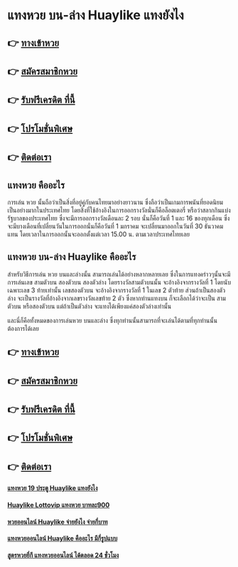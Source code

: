 # แทงหวย บน-ล่าง Huaylike แทงยังไง

## 👉 [ทางเข้าหวย](https://bit.ly/3xpAACs)
## 👉 [สมัครสมาชิกหวย](https://bit.ly/3UeSUYQ)
## 👉 [รับฟรีเครดิต ที่นี้](https://bit.ly/3UeSUYQ)
## 👉 [โปรโมชั่นพิเศษ](https://bit.ly/3UeSUYQ)
## 👉 [ติดต่อเรา](https://bit.ly/3UeSUYQ)

## แทงหวย คืออะไร
การเล่น หวย นั้นถือว่าเป็นสิ่งที่อยู่คู่กับคนไทยมาอย่างยาวนาน ซึ่งถือว่าเป็นเกมการพนันที่ยอดนิยมเป็นอย่างมากในประเทศไทย โดยสิ่งที่ใช้อ้างอิงในการออกรางวัลนั่นก็คือล็อตเตอรี่ หรือว่าสลากกินแบ่งรัฐบาลของประเทศไทย ซึ่งจะมีการออกรางวัลเดือนละ 2 รอบ นั่นก็คือวันที่ 1 และ 16 ของทุกเดือน ซึ่งจะมีบางเดือนที่เปลี่ยนวันในการออกนั่นก็คือวันที่ 1 มกราคม จะเปลี่ยนมาออกในวันที่ 30 ธันวาคมแทน โดยเวลาในการออกนั้นจะออกตั้งแต่เวลา 15.00 น. ตามเวลาประเทศไทยเลย

## แทงหวย บน-ล่าง Huaylike คืออะไร
สำหรับวิธีการเล่น หวย บนและล่างนั้น สามารถเล่นได้อย่างหลากหลายเลย ซึ่งในการแทงคร่าวๆนั้นจะมี การเล่นเลข สามตัวบน สองตัวบน สองตัวล่าง โดยรางวัลสามตัวบนนั้น จะอ้างอิงจากรางวัลที่ 1 โดยนับเฉพาะเลข 3 ท้ายเท่านั้น เลขสองตัวบน จะอ้างอิงจากรางวัลที่ 1 ในเลข 2 ตัวท้าย ส่วนถ้าเป็นสองตัวล่าง จะเป็นรางวัลที่อ้างอิงจากเลขรางวัลเลขท้าย 2 ตัว ซึ่งหากท่านแทงบน ก็จะเลือกได้ว่าจะเป็น สามตัวบน หรือสองตัวบน แต่ถ้าเป็นตัวล่าง จะแทงได้เพียงแค่สองตัวล่างเท่านั้น

และนี่ก็คือทั้งหมดของการเล่นหวย บนและล่าง ซึ่งทุกท่านนั้นสามารถที่จะเล่นได้ตามที่ทุกท่านนั้นต้องการได้เลย

## 👉 [ทางเข้าหวย](https://bit.ly/3xpAACs)
## 👉 [สมัครสมาชิกหวย](https://bit.ly/3UeSUYQ)
## 👉 [รับฟรีเครดิต ที่นี้](https://bit.ly/3UeSUYQ)
## 👉 [โปรโมชั่นพิเศษ](https://bit.ly/3UeSUYQ)
## 👉 [ติดต่อเรา](https://bit.ly/3UeSUYQ)

#### [แทงหวย 19 ประตู Huaylike แทงยังไง](https://atom.io/themes/แทงหวย%2019%20ประตู%20Huaylike%20แทงยังไง)
#### [Huaylike Lottovip แทงหวย บาทละ900](https://atom.io/themes/Huaylike%20Lottovip%20แทงหวย%20บาทละ900)
#### [หวยออนไลน์ Huaylike จ่ายยังไง จ่ายกี่บาท](https://atom.io/themes/หวยออนไลน์%20Huaylike%20จ่ายยังไง%20จ่ายกี่บาท)
#### [แทงหวยออนไลน์ Huaylike คืออะไร มีกี่รูปแบบ](https://atom.io/themes/แทงหวยออนไลน์%20Huaylike%20คืออะไร%20มีกี่รูปแบบ)
#### [สูตรหวยยี่กี แทงหวยออนไลน์ ได้ตลอด 24 ชั่วโมง](https://atom.io/themes/สูตรหวยยี่กี%20แทงหวยออนไลน์%20ได้ตลอด%2024%20ชั่วโมง)